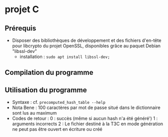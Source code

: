 # projet C

## Prérequis
- Disposer des bibliothèques de développement et des fichiers d'en-tête pour
   libcrypto du projet OpenSSL, disponibles grâce au paquet Debian "libssl-dev"
   - installation : `sudo apt install libssl-dev;`

## Compilation du programme

## Utilisation du programme
- Syntaxe : cf. `precomputed_hash_table --help`
- Nota Bene : 100 caractères par mot de passe situé dans le dictionnaire sont
   lus au maximum
- Codes de retour :
   0 : succès (même si aucun hash n'a été généré')
   1 : arguments incorrects
   2 : Le fichier destiné à la T3C en mode génération ne peut pas être ouvert
      en écriture ou créé
